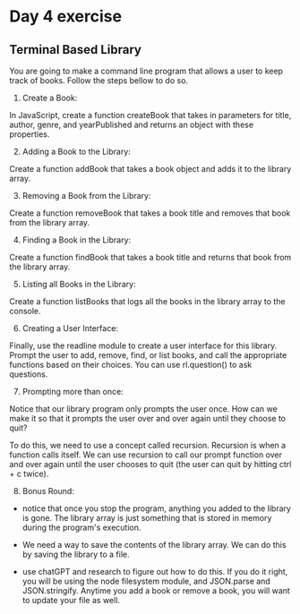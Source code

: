 # Day 4 exercise

## Terminal Based Library

You are going to make a command line program that allows a user to keep track of books. Follow the steps bellow to do so.

1. Create a Book:

In JavaScript, create a function createBook that takes in parameters for title, author, genre, and yearPublished and returns an object with these properties.

2. Adding a Book to the Library:

Create a function addBook that takes a book object and adds it to the library array.

3. Removing a Book from the Library:

Create a function removeBook that takes a book title and removes that book from the library array.

4. Finding a Book in the Library:

Create a function findBook that takes a book title and returns that book from the library array.

5. Listing all Books in the Library:

Create a function listBooks that logs all the books in the library array to the console.

6. Creating a User Interface:

Finally, use the readline module to create a user interface for this library. Prompt the user to add, remove, find, or list books, and call the appropriate functions based on their choices. You can use rl.question() to ask questions.

7. Prompting more than once:

Notice that our library program only prompts the user once. How can we make it so that it prompts the user over and over again until they choose to quit?

To do this, we need to use a concept called recursion. Recursion is when a function calls itself. We can use recursion to call our prompt function over and over again until the user chooses to quit (the user can quit by hitting ctrl + c twice).

8. Bonus Round:

- notice that once you stop the program, anything you added to the library is gone. The library array is just something that is stored in memory during the program's execution.

- We need a way to save the contents of the library array. We can do this by saving the library to a file.

- use chatGPT and research to figure out how to do this. If you do it right, you will be using the node filesystem module, and JSON.parse and JSON.stringify. Anytime you add a book or remove a book, you will want to update your file as well.
